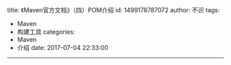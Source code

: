 title: 《Maven官方文档》（四）POM介绍
id: 1499178787072
author: 不识
tags:
  - Maven
  - 构建工具
categories:
  - Maven
  - 介绍
date: 2017-07-04 22:33:00
---
